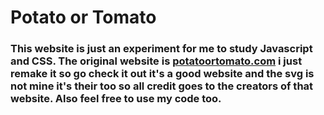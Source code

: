 # Potato or Tomato

<h3>This website is just an experiment for me to study Javascript and CSS.
The original website is <a href="https://potatoortomato.com">potatoortomato.com</a> i just remake it so go check it out it's a good website and the svg is not mine it's their too so all credit goes to the creators of that website.
Also feel free to use my code too.</h3>
